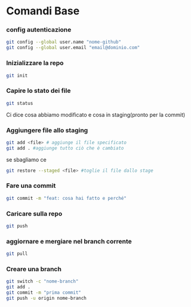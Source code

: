 # Comandi Base

### config autenticazione

```bash
git config --global user.name "nome-github"
git config --global user.email "email@dominio.com"
```

### Inizializzare la repo

```bash
git init
```

### Capire lo stato dei file

```bash
git status
```

Ci dice cosa abbiamo modificato e cosa in staging(pronto per la commit)

### Aggiungere file allo staging

```bash
git add <file> # aggiunge il file specificato
git add . #aggiunge tutto ciò che è cambiato
```

se sbagliamo ce

```bash
git restore --staged <file> #toglie il file dallo stage
```

### Fare una commit

```bash
git commit -m "feat: cosa hai fatto e perché"
```

### Caricare sulla repo

```bash
git push
```

### aggiornare e mergiare nel branch corrente

```bash
git pull
```

### Creare una branch

```bash
git switch -c "nome-branch"
git add .
git commit -m "prima commit"
git push -u origin nome-branch
```
